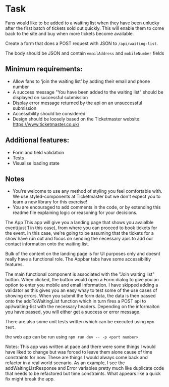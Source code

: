 # Task

Fans would like to be added to a waiting list when they have been unlucky after the first batch of tickets sold out quickly. This will enable them to come back to the site and buy when more tickets become available.

Create a form that does a POST request with JSON to `/api/waiting-list`.

The body should be JSON and contain `emailAddress` and `mobileNumber` fields

## Minimum requirements:

- Allow fans to ‘join the waiting list’ by adding their email and phone number
- A success message "You have been added to the waiting list" should be displayed on successful submission
- Display error message returned by the api on an unsuccessful submission
- Accessibility should be considered
- Design should be loosely based on the Ticketmaster website: https://www.ticketmaster.co.uk/

## Additional features:

- Form and field validation
- Tests
- Visualise loading state

## Notes

- You're welcome to use any method of styling you feel comfortable with. We use styled-components at Ticketmaster but we don't expect you to learn a new library for this exercise!
- You are encouraged to add comments in the code, or by extending this readme file explaining logic or reasoning for your decisions.


The App
This app will give you a landing page that shows you avaialble event(just 1 in this case), from where you can proceed to book tickets for the event.
In this case, we're going to be assuming that the tickets for a show have run out and focus on sending the necessary apis to add our contact information onto the waiting list. 

Bulk of the content on the landing page is for UI purposes only and doesnt really have a functional role. The Appbar tabs have some accessibiltiy features.

The main functional component is associated with the "Join waiting list" button. When clicked, the button would open a Form dialog to give you an option to enter you mobile and email information. I have skipped adding a validator as this gives you an easy whay to test some of the use cases of showing errors.
When you submit the form data, the data is then passed onto the addToWaitingList function which in turn fires a POST api to api/waiting-list with the necessary headers. Depending on the informaiton you have passed, you will either get a success or error message.

There are also some unit tests written which can be executed using `npm test`.

the web app can be run using `npm run dev -- -p <port number>` 

Notes: This app was written at pace and there were some things I would have liked to change but was forced to leave them alone cause of time constraints for now. These are things I would always come back and refactor in a real world scenario. As an example, I see the addWaitingListResponse and Error variables pretty much like duplicate code that needs to be refactored but time constraints. What appears like a quick fix might break the app.
